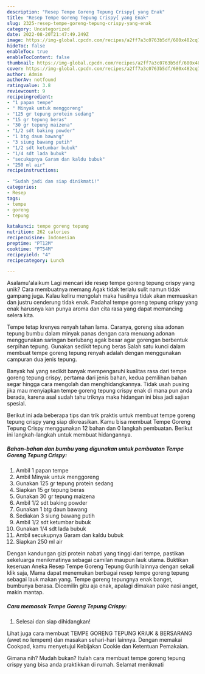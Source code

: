 ```yaml
---
description: "Resep Tempe Goreng Tepung Crispy{ yang Enak"
title: "Resep Tempe Goreng Tepung Crispy{ yang Enak"
slug: 2325-resep-tempe-goreng-tepung-crispy-yang-enak
category: Uncategorized
date: 2022-08-20T21:47:49.249Z
image: https://img-global.cpcdn.com/recipes/a2ff7a3c0763b5df/680x482cq70/tempe-goreng-tepung-crispy-foto-resep-utama.jpg
hideToc: false
enableToc: true
enableTocContent: false
thumbnail: https://img-global.cpcdn.com/recipes/a2ff7a3c0763b5df/680x482cq70/tempe-goreng-tepung-crispy-foto-resep-utama.jpg
cover: https://img-global.cpcdn.com/recipes/a2ff7a3c0763b5df/680x482cq70/tempe-goreng-tepung-crispy-foto-resep-utama.jpg
author: Admin
authorAv: notfound
ratingvalue: 3.8
reviewcount: 9
recipeingredient:
- "1 papan tempe"
- " Minyak untuk menggoreng"
- "125 gr tepung protein sedang"
- "15 gr tepung beras"
- "30 gr tepung maizena"
- "1/2 sdt baking powder"
- "1 btg daun bawang"
- "3 siung bawang putih"
- "1/2 sdt ketumbar bubuk"
- "1/4 sdt lada bubuk"
- "secukupnya Garam dan kaldu bubuk"
- "250 ml air"
recipeinstructions:

- "Sudah jadi dan siap dinikmati!"
categories:
- Resep
tags:
- tempe
- goreng
- tepung

katakunci: tempe goreng tepung 
nutrition: 262 calories
recipecuisine: Indonesian
preptime: "PT12M"
cooktime: "PT54M"
recipeyield: "4"
recipecategory: Lunch

---
```



Asalamu'alaikum Lagi mencari ide resep tempe goreng tepung crispy yang unik? Cara membuatnya memang Agak tidak terlalu sulit namun tidak gampang juga. Kalau keliru mengolah maka hasilnya tidak akan memuaskan dan justru cenderung tidak enak. Padahal tempe goreng tepung crispy yang enak harusnya kan punya aroma dan cita rasa yang dapat memancing selera kita.


Tempe tetap krenyes renyah tahan lama. Caranya, goreng sisa adonan tepung bumbu dalam minyak panas dengan cara menuang adonan menggunakan saringan berlubang agak besar agar gorengan berbentuk serpihan tepung. Gunakan sedikit tepung beras Salah satu kunci dalam membuat tempe goreng tepung renyah adalah dengan menggunakan campuran dua jenis tepung.

Banyak hal yang sedikit banyak mempengaruhi kualitas rasa dari tempe goreng tepung crispy, pertama dari jenis bahan, kedua pemilihan bahan segar hingga cara mengolah dan menghidangkannya. Tidak usah pusing jika mau menyiapkan tempe goreng tepung crispy enak di mana pun anda berada, karena asal sudah tahu triknya maka hidangan ini bisa jadi sajian spesial.


Berikut ini ada beberapa tips dan trik praktis untuk membuat tempe goreng tepung crispy yang siap dikreasikan. Kamu bisa membuat Tempe Goreng Tepung Crispy menggunakan 12 bahan dan 0 langkah pembuatan. Berikut ini langkah-langkah untuk membuat hidangannya.

<!--inarticleads1-->

##### Bahan-bahan dan bumbu yang digunakan untuk pembuatan Tempe Goreng Tepung Crispy:

1. Ambil 1 papan tempe
1. Ambil  Minyak untuk menggoreng
1. Gunakan 125 gr tepung protein sedang
1. Siapkan 15 gr tepung beras
1. Gunakan 30 gr tepung maizena
1. Ambil 1/2 sdt baking powder
1. Gunakan 1 btg daun bawang
1. Sediakan 3 siung bawang putih
1. Ambil 1/2 sdt ketumbar bubuk
1. Gunakan 1/4 sdt lada bubuk
1. Ambil secukupnya Garam dan kaldu bubuk
1. Siapkan 250 ml air


Dengan kandungan gizi protein nabati yang tinggi dari tempe, pastikan sekeluarga menikmatinya sebagai camilan maupun lauk utama. Buktikan keseruan Aneka Resep Tempe Goreng Tepung Gurih lainnya dengan sekali klik saja, Mama dapat menemukan berbagai resep tempe goreng tepung sebagai lauk makan yang. Tempe goreng tepungnya enak banget, bumbunya berasa. Dicemilin gitu aja enak, apalagi dimakan pake nasi anget, makin mantap. 

<!--inarticleads2-->

##### Cara memasak Tempe Goreng Tepung Crispy:


1. Selesai dan siap dihidangkan!

Lihat juga cara membuat TEMPE GORENG TEPUNG KRiUK &amp; BERSARANG (awet no lempem) dan masakan sehari-hari lainnya. Dengan memakai Cookpad, kamu menyetujui Kebijakan Cookie dan Ketentuan Pemakaian. 

Gimana nih? Mudah bukan? Itulah cara membuat tempe goreng tepung crispy yang bisa anda praktikkan di rumah. Selamat menikmati
